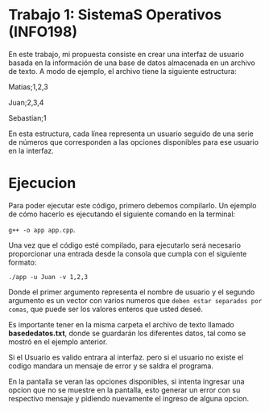 # Trabajo 1: SistemaS Operativos (INFO198)

En este trabajo, mi propuesta consiste en crear una interfaz de usuario basada en la información de una base de datos almacenada en un archivo de texto. A modo de ejemplo, el archivo tiene la siguiente estructura:

Matias;1,2,3

Juan;2,3,4

Sebastian;1 


En esta estructura, cada línea representa un usuario seguido de una serie de números que corresponden a las opciones disponibles para ese usuario en la interfaz.

# Ejecucion

Para poder ejecutar este código, primero debemos compilarlo. Un ejemplo de cómo hacerlo es ejecutando el siguiente comando en la terminal:

```g++ -o app app.cpp```.

Una vez que el código esté compilado, para ejecutarlo será necesario proporcionar una entrada desde la consola que cumpla con el siguiente formato:


```./app -u Juan -v 1,2,3```


Donde el primer argumento representa el nombre de usuario y el segundo argumento es un vector con varios numeros que `deben estar separados por comas`, que puede ser los valores enteros que usted deseé.

Es importante tener en la misma carpeta el archivo de texto llamado **basededatos.txt**, donde se guardarán los diferentes datos, tal como se mostró en el ejemplo anterior.

Si el Usuario es valido entrara al interfaz. pero si el usuario no existe el codigo mandara un mensaje de error y se saldra el programa.

En la pantalla se veran las opciones disponibles, si intenta ingresar una opcion que no se muestre en la pantalla, esto generar un error con su respectivo mensaje y pidiendo nuevamente el ingreso de alguna opcion.